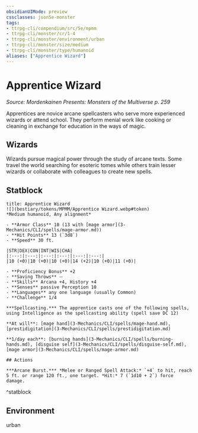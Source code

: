 ```yaml
---
obsidianUIMode: preview
cssclasses: json5e-monster
tags:
- ttrpg-cli/compendium/src/5e/mpmm
- ttrpg-cli/monster/cr/1-4
- ttrpg-cli/monster/environment/urban
- ttrpg-cli/monster/size/medium
- ttrpg-cli/monster/type/humanoid
aliases: ["Apprentice Wizard"]
---
```

# Apprentice Wizard
*Source: Mordenkainen Presents: Monsters of the Multiverse p. 259*  

Apprentices are novice arcane spellcasters who serve more experienced wizards or attend school. They perform menial work like cooking or cleaning in exchange for education in the ways of magic.

## Wizards

Wizards pursue magical power through the study of arcane texts. Some travel the world searching for esoteric tomes while others train lesser wizards or collaborate with colleagues to create new spells.

## Statblock

```ad-statblock
title: Apprentice Wizard
![](bestiary/tokens/MPMM/Apprentice Wizard.webp#token)
*Medium humanoid, Any alignment*

- **Armor Class** 10 (13 with [mage armor](3-Mechanics/CLI/spells/mage-armor.md))
- **Hit Points** 13 (`3d8`)
- **Speed** 30 ft.

|STR|DEX|CON|INT|WIS|CHA|
|:---:|:---:|:---:|:---:|:---:|:---:|
|10 (+0)|10 (+0)|10 (+0)|14 (+2)|10 (+0)|11 (+0)|

- **Proficiency Bonus** +2
- **Saving Throws** ⏤
- **Skills** Arcana +4, History +4
- **Senses** passive Perception 10
- **Languages** any one language (usually Common)
- **Challenge** 1/4

***Spellcasting.*** The apprentice casts one of the following spells, using Intelligence as the spellcasting ability (spell save DC 12)

**At will**: [mage hand](3-Mechanics/CLI/spells/mage-hand.md), [prestidigitation](3-Mechanics/CLI/spells/prestidigitation.md)

**1/day each**: [burning hands](3-Mechanics/CLI/spells/burning-hands.md), [disguise self](3-Mechanics/CLI/spells/disguise-self.md), [mage armor](3-Mechanics/CLI/spells/mage-armor.md)

## Actions

***Arcane Burst.*** *Melee or Ranged Spell Attack:* `+4` to hit, reach 5 ft. or range 120 ft., one target. *Hit:* 7 (`1d10 + 2`) force damage.
```
^statblock

## Environment

urban